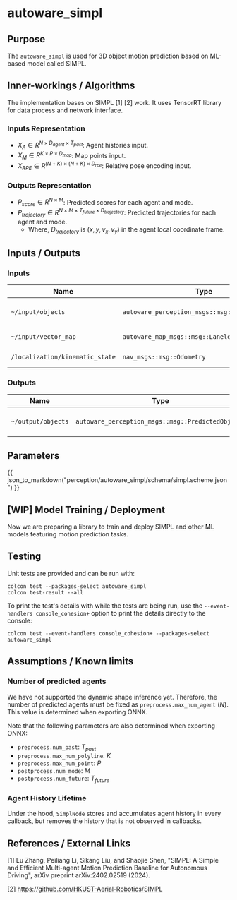 # autoware_simpl

## Purpose

The `autoware_simpl` is used for 3D object motion prediction based on ML-based model called SIMPL.

## Inner-workings / Algorithms

The implementation bases on SIMPL [1] [2] work. It uses TensorRT library for data process and network interface.

### Inputs Representation

- $X_A\in R^{N\times D_{agent}\times T_{past}}$: Agent histories input.
- $X_M\in R^{K\times P\times D_{map}}$: Map points input.
- $X_{RPE}\in R^{(N+K)\times (N+K)\times D_{rpe}}$: Relative pose encoding input.

### Outputs Representation

- $P_{score}\in R^{N\times M}$: Predicted scores for each agent and mode.
- $P_{trajectory}\in R^{N\times M\times T_{future}\times D_{trajectory}}$: Predicted trajectories for each agent and mode.
  - Where, $D_{trajectory}$ is $(x, y, v_x, v_y)$ in the agent local coordinate frame.

## Inputs / Outputs

### Inputs

| Name                            | Type                                            | Description           |
| ------------------------------- | ----------------------------------------------- | --------------------- |
| `~/input/objects`               | `autoware_perception_msgs::msg::TrackedObjects` | Input tracked agents. |
| `~/input/vector_map`            | `autoware_map_msgs::msg::LaneletMapBin`         | Input vector map.     |
| `/localization/kinematic_state` | `nav_msgs::msg::Odometry`                       | Ego vehicle odometry. |

### Outputs

| Name               | Type                                              | Description               |
| ------------------ | ------------------------------------------------- | ------------------------- |
| `~/output/objects` | `autoware_perception_msgs::msg::PredictedObjects` | Predicted agents' motion. |

## Parameters

{{ json_to_markdown("perception/autoware_simpl/schema/simpl.scheme.json") }}

## [WIP] Model Training / Deployment

Now we are preparing a library to train and deploy SIMPL and other ML models featuring motion prediction tasks.

## Testing

Unit tests are provided and can be run with:

```shell
colcon test --packages-select autoware_simpl
colcon test-result --all
```

To print the test's details with while the tests are being run, use the `--event-handlers console_cohesion+` option to print the details directly to the console:

```shell
colcon test --event-handlers console_cohesion+ --packages-select autoware_simpl
```

## Assumptions / Known limits

### Number of predicted agents

We have not supported the dynamic shape inference yet. Therefore, the number of predicted agents must be fixed as `preprocess.max_num_agent` ($N$).
This value is determined when exporting ONNX.

Note that the following parameters are also determined when exporting ONNX:

- `preprocess.num_past`: $T_{past}$
- `preprocess.max_num_polyline`: $K$
- `preprocess.max_num_point`: $P$
- `postprocess.num_mode`: $M$
- `postprocess.num_future`: $T_{future}$

### Agent History Lifetime

Under the hood, `SimplNode` stores and accumulates agent history in every callback, but removes the history that is not observed in callbacks.

## References / External Links

[1] Lu Zhang, Peiliang Li, Sikang Liu, and Shaojie Shen, "SIMPL: A Simple and Efficient Multi-agent Motion Prediction Baseline for Autonomous Driving", arXiv preprint arXiv:2402.02519 (2024). <!-- cspell:disable-line -->

[2] <https://github.com/HKUST-Aerial-Robotics/SIMPL>
